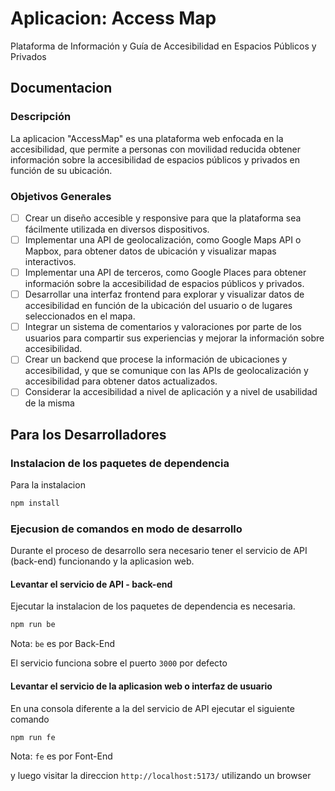 # Aplicacion: Access Map

Plataforma de Información y Guía de Accesibilidad en Espacios Públicos y Privados

## Documentacion

### Descripción

La aplicacion "AccessMap" es una plataforma web enfocada en la accesibilidad, que permite a personas con movilidad reducida obtener información sobre la accesibilidad de espacios públicos y privados en función de su ubicación.

### Objetivos Generales

- [ ] Crear un diseño accesible y responsive para que la plataforma sea fácilmente utilizada en diversos dispositivos.
- [ ] Implementar una API de geolocalización, como Google Maps API o Mapbox, para obtener datos de ubicación y visualizar mapas interactivos.
- [ ] Implementar una API de terceros, como Google Places para obtener información sobre la accesibilidad de espacios públicos y privados.
- [ ] Desarrollar una interfaz frontend para explorar y visualizar datos de accesibilidad en función de la ubicación del usuario o de lugares seleccionados en el mapa.
- [ ] Integrar un sistema de comentarios y valoraciones por parte de los usuarios para compartir sus experiencias y mejorar la información sobre accesibilidad.
- [ ] Crear un backend que procese la información de ubicaciones y accesibilidad, y que se comunique con las APIs de geolocalización y accesibilidad para obtener datos actualizados.
- [ ] Considerar la accesibilidad a nivel de aplicación y a nivel de usabilidad de la misma

## Para los Desarrolladores

### Instalacion de los paquetes de dependencia

Para la instalacion

```sh
npm install
```

### Ejecusion de comandos en modo de desarrollo

Durante el proceso de desarrollo sera necesario tener el servicio de API (back-end) funcionando y la aplicasion web.

#### Levantar el servicio de API - back-end

Ejecutar la instalacion de los paquetes de dependencia es necesaria.

```sh
npm run be
```

Nota: `be` es por Back-End

El servicio funciona sobre el puerto `3000` por defecto

#### Levantar el servicio de la aplicasion web o interfaz de usuario

En una consola diferente a la del servicio de API ejecutar el siguiente comando

```sh
npm run fe
```

Nota: `fe` es por Font-End

y luego visitar la direccion `http://localhost:5173/` utilizando un browser
